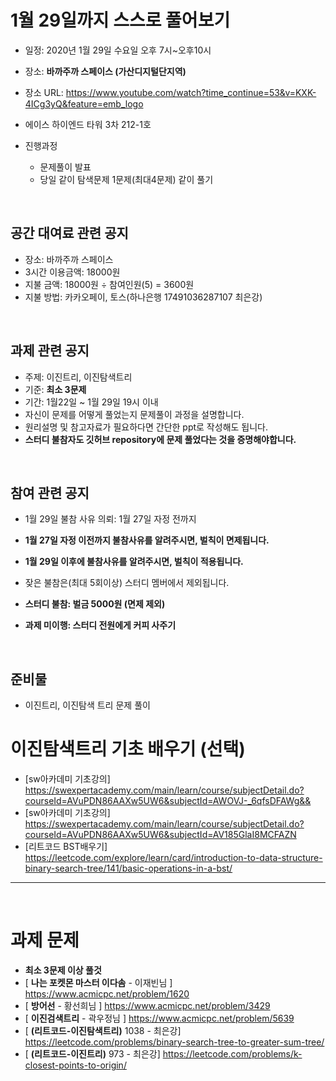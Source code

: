 # 1월 29일까지 스스로 풀어보기
- 일정: 2020년 1월 29일 수요일 오후 7시~오후10시
- 장소: **바까주까 스페이스 (가산디지털단지역)**
- 장소 URL: https://www.youtube.com/watch?time_continue=53&v=KXK-4ICg3yQ&feature=emb_logo
- 에이스 하이엔드 타워 3차 212-1호

- 진행과정
  - 문제풀이 발표
  - 당일 같이 탐색문제 1문제(최대4문제) 같이 풀기
<br>

## 공간 대여료 관련 공지
- 장소: 바까주까 스페이스
- 3시간 이용금액: 18000원
- 지불 금액: 18000원 ÷ 참여인원(5) = 3600원
- 지불 방법: 카카오페이, 토스(하나은행 17491036287107 최은강)

<br>

## 과제 관련 공지
- 주제: 이진트리, 이진탐색트리
- 기준: **최소 3문제**
- 기간: 1월22일 ~ 1월 29일 19시 이내
- 자신이 문제를 어떻게 풀었는지 문제풀이 과정을 설명합니다.
- 원리설명 및 참고자료가 필요하다면 간단한 ppt로 작성해도 됩니다.
- **스터디 불참자도 깃허브 repository에 문제 풀었다는 것을 증명해야합니다.**

<br>

## 참여 관련 공지
- 1월 29일 불참 사유 의뢰: 1월 27일 자정 전까지
- **1월 27일 자정 이전까지 불참사유를 알려주시면, 벌칙이 면제됩니다.**
- **1월 29일 이후에 불참사유를 알려주시면, 벌칙이 적용됩니다.**

- 잦은 불참은(최대 5회이상) 스터디 멤버에서 제외됩니다.
- **스터디 불참: 벌금 5000원 (면제 제외)**
- **과제 미이행: 스터디 전원에게 커피 사주기**
<br>

## 준비물
- 이진트리, 이진탐색 트리 문제 풀이

# 이진탐색트리 기초 배우기 (선택)
- [sw아카데미 기초강의] https://swexpertacademy.com/main/learn/course/subjectDetail.do?courseId=AVuPDN86AAXw5UW6&subjectId=AWOVJ-_6qfsDFAWg&&
- [sw아카데미 기초강의] https://swexpertacademy.com/main/learn/course/subjectDetail.do?courseId=AVuPDN86AAXw5UW6&subjectId=AV185GlaI8MCFAZN
- [리트코드 BST배우기] https://leetcode.com/explore/learn/card/introduction-to-data-structure-binary-search-tree/141/basic-operations-in-a-bst/
<hr>
<br>

# 과제 문제
- **최소 3문제 이상 풀것**
- [ **나는 포켓몬 마스터 이다솜** - 이재빈님 ] https://www.acmicpc.net/problem/1620
- [ **방어선** - 황선희님 ] https://www.acmicpc.net/problem/3429
- [ **이진검색트리**  - 곽우정님 ] https://www.acmicpc.net/problem/5639
- [ **(리트코드-이진탐색트리)** 1038 - 최은강] https://leetcode.com/problems/binary-search-tree-to-greater-sum-tree/
- [ **(리트코드-이진트리)** 973 - 최은강] https://leetcode.com/problems/k-closest-points-to-origin/

<BR>
